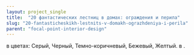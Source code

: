 ```yaml
---
layout: project_single
title:  "20 фантастических лестниц в домах: ограждения и перила"
slug: "20-fantasticheskikh-lestnits-v-domakh-ograzhdeniya-i-perila"
parent: "focal-point-interior-design"
---
```

в  цветах:   Серый, Черный, Темно-коричневый, Бежевый, Желтый.  в  .